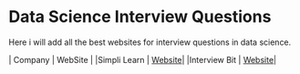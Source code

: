 # Data Science Interview Questions

Here i will add all the best websites for interview questions in data science.


|     Company      |     WebSite   |
|Simpli Learn      |  [Website](https://www.simplilearn.com/tutorials/data-science-tutorial/data-science-interview-questions)|
|Interview Bit     |  [Website](https://www.interviewbit.com/data-science-interview-questions/)|